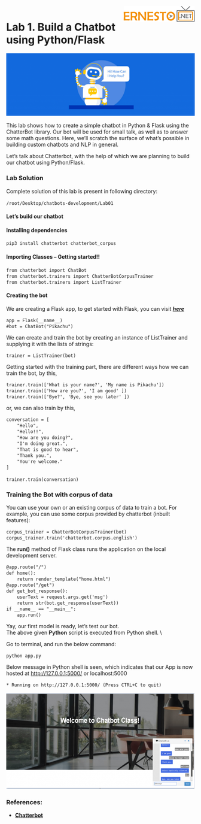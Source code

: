 
<img align="right" src="./logo.png">


Lab 1. Build a Chatbot using Python/Flask
========================================


![](./images/chatbot-1024x340.png)


This lab shows how to create a simple chatbot in Python & Flask
using the ChatterBot library. Our bot will be used for small talk, as
well as to answer some math questions. Here, we’ll scratch the surface
of what’s possible in building custom chatbots and NLP in general.

Let’s talk about Chatterbot, with the help of which we are planning to
build our chatbot using Python/Flask.


### Lab Solution
Complete solution of this lab is present in following directory:

`/root/Desktop/chatbots-development/Lab01`


#### Let’s build our chatbot


#### Installing dependencies

```
pip3 install chatterbot chatterbot_corpus
```

#### Importing Classes – Getting started!!

```
from chatterbot import ChatBot
from chatterbot.trainers import ChatterBotCorpusTrainer
from chatterbot.trainers import ListTrainer
```

#### Creating the bot

We are creating a Flask app, to get started with Flask, you can visit
[***here***](https://www.flaskapi.org/)

```
app = Flask(__name__)
#bot = ChatBot("Pikachu")
```

We can create and train the bot by creating an instance of ListTrainer
and supplying it with the lists of strings:

```
trainer = ListTrainer(bot)
```

Getting started with the training part, there are different ways how we
can train the bot, by this,

```
trainer.train(['What is your name?', 'My name is Pikachu'])
trainer.train(['How are you?', 'I am good' ])
trainer.train(['Bye?', 'Bye, see you later' ])
```

or, we can also train by this,

```
conversation = [
    "Hello",
    "Hello!!",
    "How are you doing?",
    "I'm doing great.",
    "That is good to hear",
    "Thank you.",
    "You're welcome."
]

trainer.train(conversation)
```

### Training the Bot with corpus of data

You can use your own or an existing corpus of data to train a bot. For
example, you can use some corpus provided by chatterbot (inbuilt
features):

```
corpus_trainer = ChatterBotCorpusTrainer(bot)
corpus_trainer.train('chatterbot.corpus.english')
```

The **run()** method of Flask class runs the application on the local
development server.

```
@app.route("/")
def home():    
    return render_template("home.html") 
@app.route("/get")
def get_bot_response():    
    userText = request.args.get('msg')    
    return str(bot.get_response(userText)) 
if __name__ == "__main__":    
    app.run()
```

Yay, our first model is ready, let’s test our bot.\
The above given **Python** script is executed from Python shell. \


Go to terminal, and run the below command:

```
python app.py
```

Below message in Python shell is seen, which indicates that our App is
now hosted at http://127.0.0.1:5000/ or localhost:5000

```
* Running on http://127.0.0.1:5000/ (Press CTRL+C to quit)
```

![](./images/Capture-1-1024x506.png)


### References:

-   [**Chatterbot**](https://chatterbot.readthedocs.io/en/stable/)
